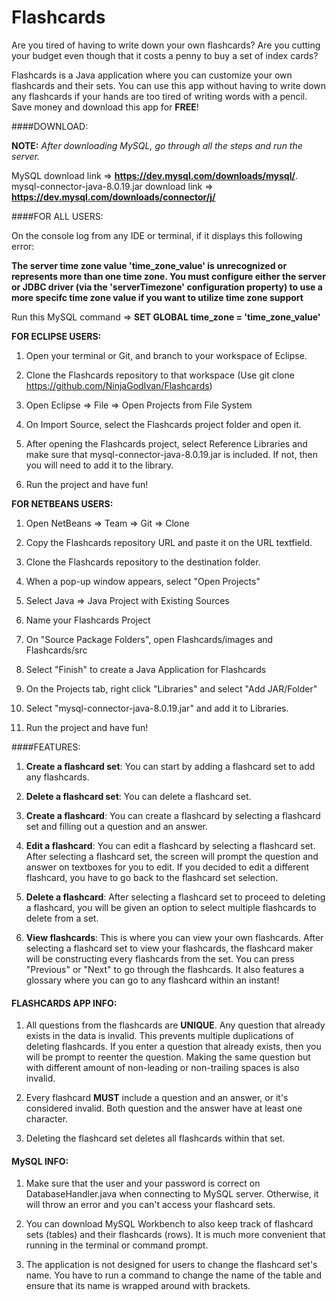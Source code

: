# Flashcards

Are you tired of having to write down your own flashcards? Are you cutting your budget even though that it costs a penny to buy a set of index cards?

Flashcards is a Java application where you can customize your own flashcards and their sets. You can use this app without having to write down any flashcards if your hands are too tired of writing words with a pencil. Save money and download this app for **FREE**!

####DOWNLOAD:

**NOTE:** *After downloading MySQL, go through all the steps and run the server.*

MySQL download link => **https://dev.mysql.com/downloads/mysql/**.
mysql-connector-java-8.0.19.jar download link => **https://dev.mysql.com/downloads/connector/j/**

####FOR ALL USERS:

On the console log from any IDE or terminal, if it displays this following error: 

**The server time zone value 'time_zone_value' is unrecognized or represents more than one time zone. You must configure either the server or JDBC driver (via the 'serverTimezone' configuration property) to use a more specifc time zone value if you want to utilize time zone support**

Run this MySQL command => **SET GLOBAL time_zone = 'time_zone_value'**

**FOR ECLIPSE USERS:**

1. Open your terminal or Git, and branch to your workspace of Eclipse.

2. Clone the Flashcards repository to that workspace (Use git clone https://github.com/NinjaGodIvan/Flashcards)

3. Open Eclipse => File => Open Projects from File System

4. On Import Source, select the Flashcards project folder and open it.

5. After opening the Flashcards project, select Reference Libraries and make sure that mysql-connector-java-8.0.19.jar is included. If not, then you will need to add it to the library.

6. Run the project and have fun!
	
**FOR NETBEANS USERS:**

1. Open NetBeans => Team => Git => Clone

2. Copy the Flashcards repository URL and paste it on the URL textfield.

3. Clone the Flashcards repository to the destination folder.

4. When a pop-up window appears, select "Open Projects"

5. Select Java => Java Project with Existing Sources

6. Name your Flashcards Project

7. On "Source Package Folders", open Flashcards/images and Flashcards/src

8. Select "Finish" to create a Java Application for Flashcards

9. On the Projects tab, right click "Libraries" and select "Add JAR/Folder"

10. Select "mysql-connector-java-8.0.19.jar" and add it to Libraries.

11. Run the project and have fun!
	
####FEATURES:

1. **Create a flashcard set**: You can start by adding a flashcard set to add any flashcards.

2. **Delete a flashcard set**: You can delete a flashcard set.

3. **Create a flashcard**: You can create a flashcard by selecting a flashcard set and filling out a question and an answer.

4. **Edit a flashcard**: You can edit a flashcard by selecting a flashcard set. After selecting a flashcard set, the screen will prompt the question and answer on textboxes for you to edit. If you decided to edit a different flashcard, you have to go back to the flashcard set selection.

5. **Delete a flashcard**: After selecting a flashcard set to proceed to deleting a flashcard, you will be given an option to select multiple flashcards to delete from a set. 

6. **View flashcards**: This is where you can view your own flashcards. After selecting a flashcard set to view your flashcards, the flashcard maker will be constructing every flashcards from the set. You can press "Previous" or "Next" to go through the flashcards. It also features a glossary where you can go to any flashcard within an instant!

#### FLASHCARDS APP INFO:

1. All questions from the flashcards are **UNIQUE**. Any question that already exists in the data is invalid. This prevents multiple duplications of deleting flashcards. If you enter a question that already exists, then you will be prompt to reenter the question. Making the same question but with different amount of non-leading or non-trailing spaces is also invalid.

2. Every flashcard **MUST** include a question and an answer, or it's considered invalid. Both question and the answer have at least one character.

3. Deleting the flashcard set deletes all flashcards within that set.

#### MySQL INFO:

1. Make sure that the user and your password is correct on DatabaseHandler.java when connecting to MySQL server. Otherwise, it will throw an error and you can't access your flashcard sets.

2. You can download MySQL Workbench to also keep track of flashcard sets (tables) and their flashcards (rows). It is much more convenient that running in the terminal or command prompt. 

3. The application is not designed for users to change the flashcard set's name. You have to run a command to change the name of the table and ensure that its name is wrapped around with brackets.